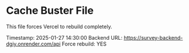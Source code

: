 # Cache Buster File

This file forces Vercel to rebuild completely.

Timestamp: 2025-01-27 14:30:00
Backend URL: https://survey-backend-dgiy.onrender.com/api
Force rebuild: YES
